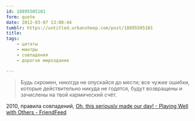 ```yaml
---
id: 18895505101
form: quote
date: 2012-03-07 13:00:44
tumblr: https://untitled.urbansheep.com/post/18895505101
title: 
tags:
    - цитаты
    - мантры
    - совпадения
    - дорогое мироздание

---
```


<blockquote>
Будь скромен, никогда не опускайся до мести; все чужие ошибки, которые действительно никуда не годятся, будут возвращены и зачислены на твой кармический счёт.
</blockquote>

2010, правила совпадений, <a href="http://friendfeed.com/urbansheep/989d872b/oh-this-seriously-made-our-day">Oh, this seriously made our day! - Playing Well with Others - FriendFeed</a>
